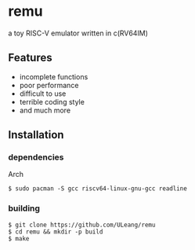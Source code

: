 # remu
a toy RISC-V emulator written in c(RV64IM)

## Features
- incomplete functions
- poor performance
- difficult to use
- terrible coding style
- and much more

## Installation

### dependencies
Arch
```
$ sudo pacman -S gcc riscv64-linux-gnu-gcc readline
```

### building
```
$ git clone https://github.com/ULeang/remu
$ cd remu && mkdir -p build
$ make
```

